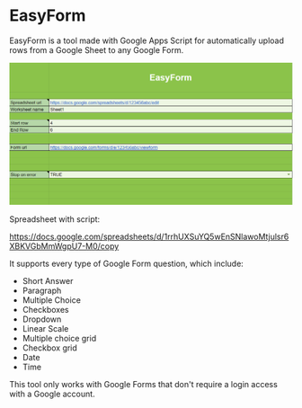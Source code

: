 # EasyForm
EasyForm is a tool made with Google Apps Script for automatically upload rows from a Google Sheet to any Google Form.

![ScreenShot](easyform1.png)



Spreadsheet with script:

https://docs.google.com/spreadsheets/d/1rrhUXSuYQ5wEnSNlawoMtjulsr6XBKVGbMmWgpU7-M0/copy


It supports every type of Google Form question, which include:
- Short Answer
- Paragraph
- Multiple Choice
- Checkboxes
- Dropdown
- Linear Scale
- Multiple choice grid
- Checkbox grid
- Date
- Time

This tool only works with Google Forms that don't require a login access with a Google account.
